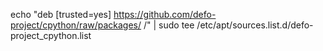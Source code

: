 echo "deb [trusted=yes] https://github.com/defo-project/cpython/raw/packages/ /" | sudo tee /etc/apt/sources.list.d/defo-project_cpython.list
